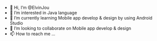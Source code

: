 - 👋 Hi, I’m @ElvinJou
- 👀 I’m interested in Java language
- 🌱 I’m currently learning Mobile app develop & design by using Android Studio
- 💞️ I’m looking to collaborate on Mobile app develop & design
- 📫 How to reach me ...

<!---
ElvinJou/ElvinJou is a ✨ special ✨ repository because its `README.md` (this file) appears on your GitHub profile.
You can click the Preview link to take a look at your changes.
--->
